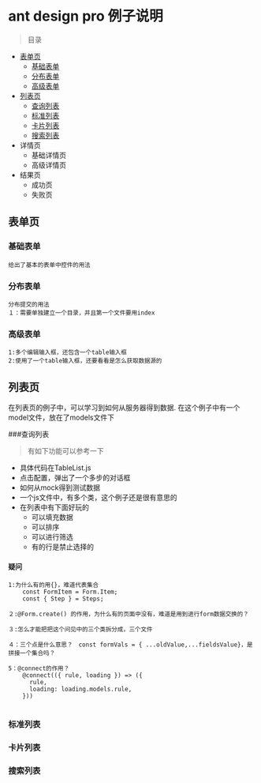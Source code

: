 # ant design pro 例子说明

> 目录

* [表单页](#表单页)
  * [基础表单](#基础表单)
  * [分布表单](#分布表单)
  * [高级表单](#高级表单)
* [列表页](#列表页)
  * [查询列表](#查询列表)
  * [标准列表](#标准列表)
  * [卡片列表](###卡片列表)
  * [搜索列表](#搜索列表)
* 详情页
  * 基础详情页
  * 高级详情页
* 结果页
  * 成功页
  * 失败页



## 表单页



### 基础表单

```
给出了基本的表单中控件的用法
```



### 分布表单

```
分布提交的用法
１：需要单独建立一个目录，并且第一个文件要用index
```







### 高级表单

```
1:多个编辑输入框，还包含一个table输入框
2:使用了一个table输入框，还要看看是怎么获取数据源的
```





## 列表页

在列表页的例子中，可以学习到如何从服务器得到数据. 在这个例子中有一个model文件，放在了models文件下



###查询列表

> 有如下功能可以参考一下

* 具体代码在TableList.js
* 点击配置，弹出了一个多步的对话框
* 如何从mock得到测试数据
* 一个js文件中，有多个类，这个例子还是很有意思的
* 在列表中有下面好玩的
  * 可以填充数据
  * 可以排序
  * 可以进行筛选
  * 有的行是禁止选择的



#### 疑问

```
1:为什么有的用{}，难道代表集合
    const FormItem = Form.Item;
    const { Step } = Steps;
    
２:@Form.create() 的作用，为什么有的页面中没有，难道是用到进行form数据交换的？

３:怎么才能把把这个问见中的三个类拆分成，三个文件

４：三个点是什么意思？　const formVals = { ...oldValue,...fieldsValue}，是拼接一个集合吗？

5：@connect的作用？
    @connect(({ rule, loading }) => ({
      rule,
      loading: loading.models.rule,
    }))


```









### 标准列表



### 卡片列表



### 搜索列表

